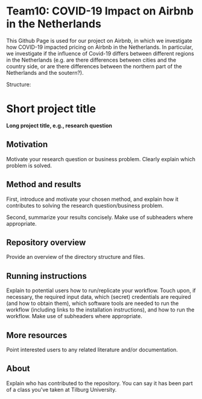 # Team10: COVID-19 Impact on Airbnb in the Netherlands
This Github Page is used for our project on Airbnb, in which we investigate how COVID-19 impacted pricing on Airbnb in the Netherlands. In particular, we investigate if the influence of Covid-19 differs between different regions in the Netherlands (e.g. are there differences between cities and the country side, or are there differences between the northern part of the Netherlands and the soutern?).

Structure: 

# Short project title

__Long project title, e.g., research question__

## Motivation

Motivate your research question or business problem. Clearly explain which problem is solved.

## Method and results

First, introduce and motivate your chosen method, and explain how it contributes to solving the research question/business problem.

Second, summarize your results concisely. Make use of subheaders where appropriate.

## Repository overview

Provide an overview of the directory structure and files.

## Running instructions

Explain to potential users how to run/replicate your workflow. Touch upon, if necessary, the required input data, which (secret) credentials are required (and how to obtain them), which software tools are needed to run the workflow (including links to the installation instructions), and how to run the workflow. Make use of subheaders where appropriate.

## More resources

Point interested users to any related literature and/or documentation.

## About

Explain who has contributed to the repository. You can say it has been part of a class you've taken at Tilburg University.
